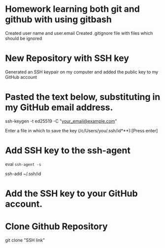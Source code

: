 # Homework learning both git and github with using gitbash
 Created user name  and user.email 
Created .gitignore file with files which should be ignored  

# New Repository with SSH key
Generated an SSH keypair on my computer and added the public key to my GitHub account

# Pasted the text below, substituting in my GitHub email address.

ssh-keygen -t ed25519 -C "your_email@example.com"

Enter a file in which to save the key (/c/Users/you/.ssh/id***):[Press enter]

# Add SSH key to the ssh-agent

eval `ssh-agent -s`

ssh-add ~/.ssh/id

# Add the SSH key to your GitHub account.

# Clone Github Repository 
git clone "SSH link"
